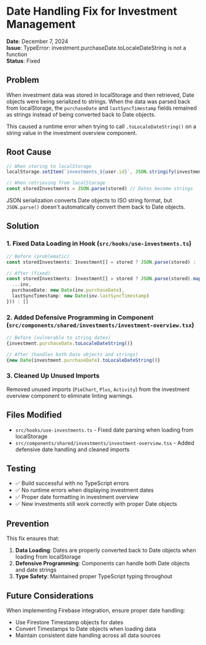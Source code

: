 # Date Handling Fix for Investment Management

**Date**: December 7, 2024  
**Issue**: TypeError: investment.purchaseDate.toLocaleDateString is not a function  
**Status**: Fixed  

## Problem

When investment data was stored in localStorage and then retrieved, Date objects were being serialized to strings. When the data was parsed back from localStorage, the `purchaseDate` and `lastSyncTimestamp` fields remained as strings instead of being converted back to Date objects.

This caused a runtime error when trying to call `.toLocaleDateString()` on a string value in the investment overview component.

## Root Cause

```javascript
// When storing to localStorage
localStorage.setItem(`investments_${user.id}`, JSON.stringify(investments))

// When retrieving from localStorage
const storedInvestments = JSON.parse(stored) // Dates become strings
```

JSON serialization converts Date objects to ISO string format, but `JSON.parse()` doesn't automatically convert them back to Date objects.

## Solution

### 1. Fixed Data Loading in Hook (`src/hooks/use-investments.ts`)

```typescript
// Before (problematic)
const storedInvestments: Investment[] = stored ? JSON.parse(stored) : []

// After (fixed)
const storedInvestments: Investment[] = stored ? JSON.parse(stored).map((inv: any) => ({
  ...inv,
  purchaseDate: new Date(inv.purchaseDate),
  lastSyncTimestamp: new Date(inv.lastSyncTimestamp)
})) : []
```

### 2. Added Defensive Programming in Component (`src/components/shared/investments/investment-overview.tsx`)

```typescript
// Before (vulnerable to string dates)
{investment.purchaseDate.toLocaleDateString()}

// After (handles both Date objects and strings)
{new Date(investment.purchaseDate).toLocaleDateString()}
```

### 3. Cleaned Up Unused Imports

Removed unused imports (`PieChart`, `Plus`, `Activity`) from the investment overview component to eliminate linting warnings.

## Files Modified

- `src/hooks/use-investments.ts` - Fixed date parsing when loading from localStorage
- `src/components/shared/investments/investment-overview.tsx` - Added defensive date handling and cleaned imports

## Testing

- ✅ Build successful with no TypeScript errors
- ✅ No runtime errors when displaying investment dates
- ✅ Proper date formatting in investment overview
- ✅ New investments still work correctly with proper Date objects

## Prevention

This fix ensures that:
1. **Data Loading**: Dates are properly converted back to Date objects when loading from localStorage
2. **Defensive Programming**: Components can handle both Date objects and date strings
3. **Type Safety**: Maintained proper TypeScript typing throughout

## Future Considerations

When implementing Firebase integration, ensure proper date handling:
- Use Firestore Timestamp objects for dates
- Convert Timestamps to Date objects when loading data
- Maintain consistent date handling across all data sources